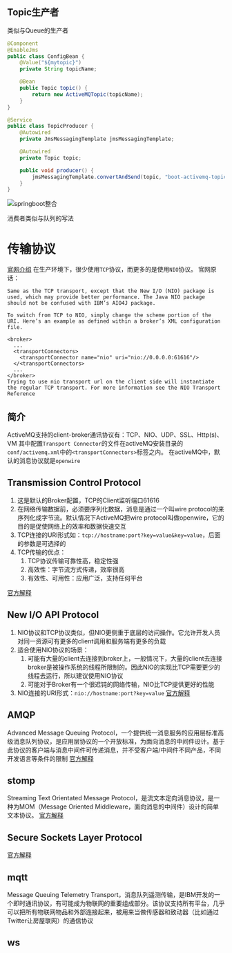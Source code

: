 ## Topic生产者

类似与Queue的生产者

``` java
@Component
@EnableJms
public class ConfigBean {
    @Value("${mytopic}")
    private String topicName;

    @Bean
    public Topic topic() {
        return new ActiveMQTopic(topicName);
    }
}
```

``` java
@Service
public class TopicProducer {
    @Autowired
    private JmsMessagingTemplate jmsMessagingTemplate;

    @Autowired
    private Topic topic;

    public void producer() {
        jmsMessagingTemplate.convertAndSend(topic, "boot-activemq-topic");
    }
}
```

![springboot整合]()

消费者类似与队列的写法

# 传输协议
[官网介绍](http://activemq.apache.org/configuring-version-5-transports)
在生产环境下，很少使用`TCP`协议，而更多的是使用`NIO`协议。
官网原话：
```
Same as the TCP transport, except that the New I/O (NIO) package is used, which may provide better performance. The Java NIO package should not be confused with IBM’s AIO4J package.

To switch from TCP to NIO, simply change the scheme portion of the URI. Here’s an example as defined within a broker’s XML configuration file.

<broker>
  ...
  <transportConnectors>
    <transportConnector name="nio" uri="nio://0.0.0.0:61616"/>  
  </<transportConnectors>
  ...
</broker>
Trying to use nio transport url on the client side will instantiate the regular TCP transport. For more information see the NIO Transport Reference
```

## 简介
ActiveMQ支持的client-broker通讯协议有：TCP、NIO、UDP、SSL、Http(s)、VM
其中配置`Transport Connector`的文件在activeMQ安装目录的`conf/activemq.xml`中的`<transportConnectors>`标签之内。
在activeMQ中，默认的消息协议就是`openwire`

## Transmission Control Protocol
1. 这是默认的Broker配置，TCP的Client监听端口61616
2. 在网络传输数据前，必须要序列化数据，消息是通过一个叫wire protocol的来序列化成字节流。默认情况下ActiveMQ把wire protocol叫做openwire，它的目的是促使网络上的效率和数据快速交互
3. TCP连接的URI形式如：`tcp://hostname:port?key=value&key=value`，后面的参数是可选择的
4. TCP传输的优点：
   1. TCP协议传输可靠性高，稳定性强
   2. 高效性：字节流方式传递，效率很高
   3. 有效性、可用性：应用广泛，支持任何平台

[官方解释](http://activemq.apache.org/tcp-transport-reference)

## New I/O API Protocol
1. NIO协议和TCP协议类似，但NIO更侧重于底层的访问操作。它允许开发人员对同一资源可有更多的client调用和服务端有更多的负载
2. 适合使用NIO协议的场景：
   1. 可能有大量的client去连接到broker上，一般情况下，大量的client去连接broker是被操作系统的线程所限制的。因此NIO的实现比TCP需要更少的线程去运行，所以建议使用NIO协议
   2. 可能对于Broker有一个很迟钝的网络传输，NIO比TCP提供更好的性能
3. NIO连接的URI形式：`nio://hostname:port?key=value`
[官方解释](http://activemq.apache.org/nio-transport-reference)

## AMQP
Advanced Message Queuing Protocol，一个提供统一消息服务的应用层标准高级消息队列协议，是应用层协议的一个开放标准，为面向消息的中间件设计。基于此协议的客户端与消息中间件可传递消息，并不受客户端/中间件不同产品，不同开发语言等条件的限制
[官方解释](http://activemq.apache.org/amqp)

## stomp
Streaming Text Orientated Message Protocol，是流文本定向消息协议，是一种为MOM（Message Oriented Middleware，面向消息的中间件）设计的简单文本协议。
[官方解释](http://activemq.apache.org/stomp)

## Secure Sockets Layer Protocol
[官方解释](http://activemq.apache.org/ssl-transport-reference)

## mqtt
Message Queuing Telemetry Transport，消息队列遥测传输，是IBM开发的一个即时通讯协议，有可能成为物联网的重要组成部分。该协议支持所有平台，几乎可以把所有物联网物品和外部连接起来，被用来当做传感器和致动器（比如通过Twitter让房屋联网）的通信协议


## ws
